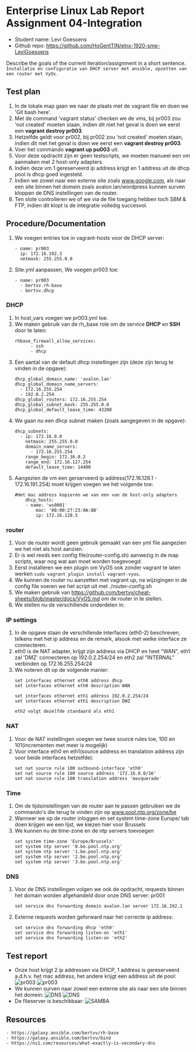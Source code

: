 # Enterprise Linux Lab Report Assignment 04-Integration

- Student name: Levi Goessens
- Github repo: <https://github.com/HoGentTIN/elnx-1920-sme-LeviGoessens>

Describe the goals of the current iteration/assignment in a short sentence.   
	```
Installatie en configuratie van DHCP server met ansible, opzetten van een router met VyOs.
	```

## Test plan

1. In de lokale map gaan we naar de plaats met de vagrant file en doen we 'Git bash here'.
2. Met de command 'vagrant status' checken we de vms, bij pr003 zou 'not created' moeten staan, indien dit niet het geval is doen we eerst een **vagrant destroy pr003**.
3. Hetzelfde geldt voor pr002, bij pr002 zou 'not created' moeten staan, indien dit niet het geval is doen we eerst een **vagrant destroy pr003**.
4. Voer het commando **vagrant up pu003** uit.
5. Voor deze opdracht zijn er geen testscripts, we moeten manueel een vm aanmaken met 2 host-only adapters.
6. Indien deze vm 1 gereserveerd ip address krijgt en 1 address uit de dhcp pool is dhcp goed ingesteld.
7. Indien we zowel naar een externe site zoals www.google.com, als naar een site binnen het domein zoals avalon.lan/wordpress kunnen surven kloppen de DNS instellingen van de router.
8. Ten slote controlleren we of we via de file toegang hebben toch SBM & FTP, indien dit klopt is de integratie volledig succesvol.



## Procedure/Documentation

1. We voegen entries toe in vagrant-hosts voor de DHCP server:
	```
	- name: pr003
  	  ip: 172.16.192.3
  	  netmask: 255.255.0.0
	```
2. Site.yml aanpassen, We voegen pr003 toe:
    ```
	- name: pr003
      - bertvv.rh-base
      - bertvv.dhcp
	 ```
### DHCP

1. In host_vars voegen we pr003.yml toe.
2. We maken gebruik van de rh_base role om de service **DHCP** en **SSH** door te laten:
	```
	rhbase_firewall_allow_services:
          - ssh
		  - dhcp
	```
3. Een aantal van de default dhcp instellingen zijn (deze zijn terug te vinden in de opgave):
	```
	dhcp_global_domain_name: 'avalon.lan'
	dhcp_global_domain_name_servers:
	  - 172.16.255.254
	  - 192.0.2.254
	dhcp_global_routers: 172.16.255.254
	dhcp_global_subnet_mask: 255.255.0.0
	dhcp_global_default_lease_time: 43200
	```
4. We gaan nu een dhcp subnet maken (zoals aangegeven in de opgave):
	```
	dhcp_subnets:
      - ip: 172.16.0.0
        netmask: 255.255.0.0
        domain_name_servers:
          - 172.16.255.254
        range_begin: 172.16.0.2
        range_end: 172.16.127.254
        default_lease_time: 14400
	```
5. Aangezien de vm een gerserveerd ip address(172.16.128.1 - 172.16.191.254) moet krijgen voegen we het volgende toe:
	```
	#Het mac address kopieren we van een van de host-only adapters
		dhcp_hosts:
		- name: 'ws0001'
			mac: '08:00:27:23:0A:8B'
			ip: 172.16.128.5
	```
	
### router
1. Voor de router wordt geen gebruik gemaakt van een yml file aangezien we het niet als host aanzien.
2. Er is wel reeds een config file(router-config.sh) aanwezig in de map scripts, waar nog wat aan moet worden toegevoegd.
3. Eerst installeren we een plugin om VyOS ook zonder vagrant te laten werken `sudo vagrant plugin install vagrant-vyos`.
4. We kunnen de router nu aanzetten met vagrant up, na wijzigingen in de config file voeren we het script uit met ./router-config.sh
5. We maken gebruik van https://github.com/bertvv/cheat-sheets/blob/master/docs/VyOS.md om de router in te stellen.
6. We stellen nu de verschillende onderdelen in:
### IP settings
1. In de opgave staan de verschillende interfaces (eth0-2) beschreven, telkens met het ip address en de remark, alsook met welke interface ze connecteren.
2. eth0 is de NAT adapter, krijgt zijn address via DHCP en heet "WAN", eth1 zal 'DMZ' connecteren op 192.0.2.254/24 en eth2 zal "INTERNAL" verbinden op 172.16.255.254/24
3. We noteren dit op de volgende manier:
	```
	set interfaces ethernet eth0 address dhcp
	set interfaces ethernet eth0 description WAN

	set interfaces ethernet eth1 address 192.0.2.254/24
	set interfaces ethernet eth1 description DWZ

	eth2 volgt dezelfde standaard als eth1
	```
### NAT
1. Voor de NAT instellingen voegen we twee source rules toe, 100 en 101(incrementen met meer is mogelijk)
2. Voor interface eth0 en eth1(source address en translation address zijn voor beide interfaces hetzelfde):
	```
	set nat source rule 100 outbound-interface 'eth0'
	set nat source rule 100 source address '172.16.0.0/16'
	set nat source rule 100 translation address 'masquerade'

	```
### Time
1. Om de tijdsinstellingen van de router aan te passen gebruiken we de commando's die terug te vinden zijn op www.pool.ntp.org/zone/be
2. Wanneer we op de router inloggen en set system time-zone Europe/ tab doen krijgen we een lijst, we kiezen hier voor Brussels
3. We kunnen nu de time-zone en de ntp servers toevoegen
	```
	set system time-zone 'Europe/Brussels'
	set system ntp server '0.be.pool.ntp.org'
	set system ntp server '1.be.pool.ntp.org'
	set system ntp server '2.be.pool.ntp.org'
	set system ntp server '3.be.pool.ntp.org'
	```

### DNS
1. Voor de DNS instellingen volgen we ook de opdracht, requests binnen het domain worden afgehandeld door onze DNS server: pr001
	```
	set service dns forwarding domain avalon.lan server 172.16.192.1
	```
2. Externe requests worden geforward naar het correcte ip address:
	```
	set service dns forwarding dhcp 'eth0'
	set service dns forwarding listen-on 'eth1'
	set service dns forwarding listen-on 'eth2'
	```


	

## Test report

- Onze host krijgt 2 ip addressen via DHCP, 1 address is gereserveerd a.d.h.v. het mac address, het andere krijgt een address uit de pool:
![pr003](fotos/ip1.PNG)
![pr003](fotos/ip2.PNG)
- We kunnen surven naar zowel een externe site als naar een site binnen het domein:
![DNS](fotos/extern.PNG)
![DNS](fotos/intern.PNG)
- De fileserver is beschikbaar:
![SAMBA](fotos/samba.PNG)


## Resources

	- https://galaxy.ansible.com/bertvv/rh-base
	- https://galaxy.ansible.com/bertvv/bind
	- https://ns1.com/resources/what-exactly-is-secondary-dns

